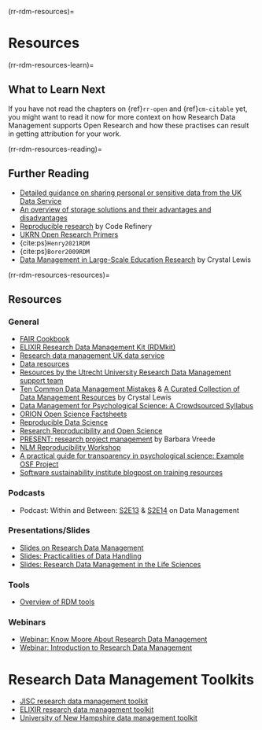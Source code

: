 (rr-rdm-resources)=
# Resources

(rr-rdm-resources-learn)=
## What to Learn Next

If you have not read the chapters on {ref}`rr-open` and {ref}`cm-citable` yet, you might want to read it now for more context on how Research Data Management supports Open Research and how these practises can result in getting attribution for your work.

(rr-rdm-resources-reading)=
## Further Reading

- [Detailed guidance on sharing personal or sensitive data from the UK Data Service](https://www.ukdataservice.ac.uk/manage-data/legal-ethical/consent-data-sharing.aspx)
- [An overview of storage solutions and their advantages and disadvantages](https://web.archive.org/web/20180605213316/http://datasupport.researchdata.nl/en/start-the-course/iii-the-research-phase/storing-data/)
- [Reproducible research](https://coderefinery.github.io/reproducible-research/) by Code Refinery
- [UKRN Open Research Primers](https://www.ukrn.org/primers/)
- {cite:ps}`Henry2021RDM`
- {cite:ps}`Borer2009RDM`
- [Data Management in Large-Scale Education Research](https://datamgmtinedresearch.com/) by Crystal Lewis

(rr-rdm-resources-resources)=
## Resources

### General

- [FAIR Cookbook](https://faircookbook.elixir-europe.org/content/home.html)
- [ELIXIR Research Data Management Kit (RDMkit)](https://rdmkit.elixir-europe.org/)
- [Research data management UK data service](https://ukdataservice.ac.uk/learning-hub/research-data-management/)
- [Data resources](https://chanzuckerberg.github.io/open-science/data_sharing/overview)
- [Resources by the Utrecht University Research Data Management support team](https://zenodo.org/communities/uu-rdm-support/)
- [Ten Common Data Management Mistakes](https://cghlewis.com/talk/sssp_ecf/) & [A Curated Collection of Data Management Resources](https://cghlewis.com/blog/data_mgmt_resources/) by Crystal Lewis 
- [Data Management for Psychological Science: A Crowdsourced Syllabus](https://docs.google.com/document/d/1z15bL9cP84re6d4zdkO60q06lnknnN3xEktN7GnLFFQ/edit)
- [ORION Open Science Factsheets](https://www.orion-openscience.eu/publications/training-materials/201808/factsheets)
- [Reproducible Data Science](https://ecorepsci.github.io/reproducible-science/index.html)
- [Research Reproducibility and Open Science](https://guides.uflib.ufl.edu/reproducibility/lessons)
- [PRESENT: research project management](https://www.youtube.com/watch?v=tBGLRXUbCrU&t=524s) by Barbara Vreede
- [NLM Reproducibility Workshop](https://nlm-repro.github.io/)
- [A practical guide for transparency in psychological science: Example OSF Project](https://osf.io/xf6ug/)
- [Software sustainability institute blogpost on training resources](https://www.software.ac.uk/blog/2023-06-20-signpost-training-resources)

### Podcasts

- Podcast: Within and Between: [S2E13](https://open.spotify.com/episode/6klHxGUi0v5m5pTFUHbkC4?si=f681d9091fd0490d&nd=1) & [S2E14](https://open.spotify.com/episode/27SXLCsjhtvh4LyfaRIG92?si=9ab8715953584d46&nd=1) on Data Management

### Presentations/Slides

- [Slides on Research Data Management](https://doi.org/10.5281/zenodo.4048591)
- [Slides: Practicalities of Data Handling](https://doi.org/10.5281/zenodo.5078264)
- [Slides: Research Data Management in the Life Sciences](https://osf.io/mvrny/)

### Tools

- [Overview of RDM tools](https://rdmkit.elixir-europe.org/index.html)

### Webinars

- [Webinar: Know Moore About Research Data Management](https://www.youtube.com/watch?v=NCUT6MA-zVA)
- [Webinar: Introduction to Research Data Management](https://www.youtube.com/watch?v=duDCcV8xhQo)

# Research Data Management Toolkits

- [JISC research data management toolkit](https://www.jisc.ac.uk/guides/rdm-toolkit)
- [ELIXIR research data management toolkit](https://rdm.elixir-europe.org/index.html)
- [University of New Hampshire data management toolkit](https://libraryguides.unh.edu/datamanagement)

